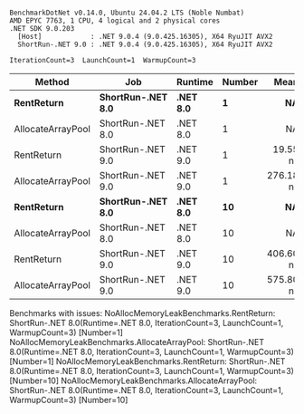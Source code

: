 ```

BenchmarkDotNet v0.14.0, Ubuntu 24.04.2 LTS (Noble Numbat)
AMD EPYC 7763, 1 CPU, 4 logical and 2 physical cores
.NET SDK 9.0.203
  [Host]            : .NET 9.0.4 (9.0.425.16305), X64 RyuJIT AVX2
  ShortRun-.NET 9.0 : .NET 9.0.4 (9.0.425.16305), X64 RyuJIT AVX2

IterationCount=3  LaunchCount=1  WarmupCount=3  

```
| Method            | Job               | Runtime  | Number | Mean      | Error      | StdDev   | Min       | Max       | Allocated |
|------------------ |------------------ |--------- |------- |----------:|-----------:|---------:|----------:|----------:|----------:|
| **RentReturn**        | **ShortRun-.NET 8.0** | **.NET 8.0** | **1**      |        **NA** |         **NA** |       **NA** |        **NA** |        **NA** |        **NA** |
| AllocateArrayPool | ShortRun-.NET 8.0 | .NET 8.0 | 1      |        NA |         NA |       NA |        NA |        NA |        NA |
| RentReturn        | ShortRun-.NET 9.0 | .NET 9.0 | 1      |  19.55 ns |   1.738 ns | 0.095 ns |  19.47 ns |  19.66 ns |         - |
| AllocateArrayPool | ShortRun-.NET 9.0 | .NET 9.0 | 1      | 276.18 ns | 122.363 ns | 6.707 ns | 268.43 ns | 280.18 ns |         - |
| **RentReturn**        | **ShortRun-.NET 8.0** | **.NET 8.0** | **10**     |        **NA** |         **NA** |       **NA** |        **NA** |        **NA** |        **NA** |
| AllocateArrayPool | ShortRun-.NET 8.0 | .NET 8.0 | 10     |        NA |         NA |       NA |        NA |        NA |        NA |
| RentReturn        | ShortRun-.NET 9.0 | .NET 9.0 | 10     | 406.60 ns |  42.304 ns | 2.319 ns | 404.24 ns | 408.88 ns |         - |
| AllocateArrayPool | ShortRun-.NET 9.0 | .NET 9.0 | 10     | 575.80 ns |  64.277 ns | 3.523 ns | 572.75 ns | 579.66 ns |         - |

Benchmarks with issues:
  NoAllocMemoryLeakBenchmarks.RentReturn: ShortRun-.NET 8.0(Runtime=.NET 8.0, IterationCount=3, LaunchCount=1, WarmupCount=3) [Number=1]
  NoAllocMemoryLeakBenchmarks.AllocateArrayPool: ShortRun-.NET 8.0(Runtime=.NET 8.0, IterationCount=3, LaunchCount=1, WarmupCount=3) [Number=1]
  NoAllocMemoryLeakBenchmarks.RentReturn: ShortRun-.NET 8.0(Runtime=.NET 8.0, IterationCount=3, LaunchCount=1, WarmupCount=3) [Number=10]
  NoAllocMemoryLeakBenchmarks.AllocateArrayPool: ShortRun-.NET 8.0(Runtime=.NET 8.0, IterationCount=3, LaunchCount=1, WarmupCount=3) [Number=10]
